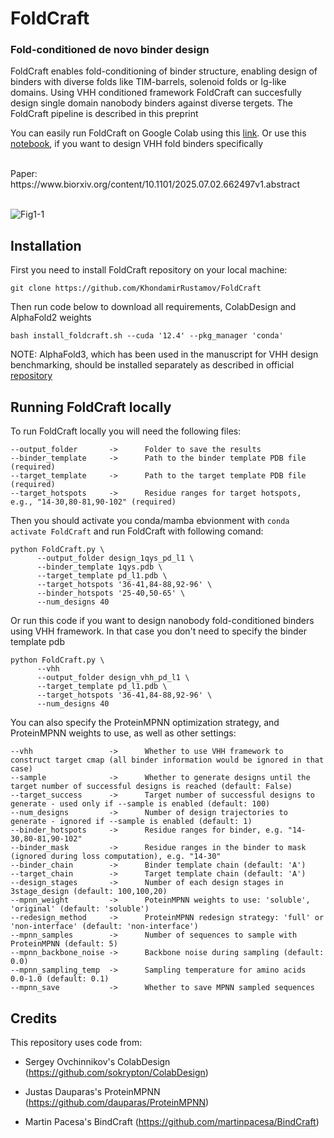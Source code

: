 <h1>FoldCraft</h1>

<h3>Fold-conditioned de novo binder design</h3>
FoldCraft enables fold-conditioning of binder structure, enabling design of binders with diverse folds like TIM-barrels, solenoid folds or Ig-like domains. 
Using VHH conditioned framework FoldCraft can succesfully design single domain nanobody binders against diverse tergets. The FoldCraft pipeline is described in this preprint

You can easily run FoldCraft on Google Colab using this <a href="https://colab.research.google.com/github/KhondamirRustamov/FoldCraft/blob/main/FoldCraft.ipynb">link</a>. Or use this <a href='https://colab.research.google.com/github/KhondamirRustamov/FoldCraft/blob/main/FoldCraft_VHH.ipynb'>notebook</a>, if you want to design VHH fold binders specifically

<br>
Paper: https://www.biorxiv.org/content/10.1101/2025.07.02.662497v1.abstract
<br>
<br>


![Fig1-1](https://github.com/user-attachments/assets/b7612207-be45-410d-aaff-fc2586ea765e)


<h2>Installation</h2>

First you need to install FoldCraft repository on your local machine:

`git clone https://github.com/KhondamirRustamov/FoldCraft`

Then run code below to download all requirements, ColabDesign and AlphaFold2 weights

`bash install_foldcraft.sh --cuda '12.4' --pkg_manager 'conda'`

NOTE: AlphaFold3, which has been used in the manuscript for VHH design benchmarking, should be installed separately as described in official <a href='https://github.com/google-deepmind/alphafold3'>repository</a>

<h2>Running FoldCraft locally</h2>

To run FoldCraft locally you will need the following files:

```
--output_folder       ->      Folder to save the results
--binder_template     ->      Path to the binder template PDB file (required)
--target_template     ->      Path to the target template PDB file (required)
--target_hotspots     ->      Residue ranges for target hotspots, e.g., "14-30,80-81,90-102" (required)
```

Then you should activate you conda/mamba ebvionment with `conda activate FoldCraft` and run FoldCraft with following comand:
```
python FoldCraft.py \
      --output_folder design_1qys_pd_l1 \
      --binder_template 1qys.pdb \
      --target_template pd_l1.pdb \
      --target_hotspots '36-41,84-88,92-96' \
      --binder_hotspots '25-40,50-65' \
      --num_designs 40
```
Or run this code if you want to design nanobody fold-conditioned binders using VHH framework. In that case you don't need to specify the binder template pdb
```
python FoldCraft.py \
      --vhh 
      --output_folder design_vhh_pd_l1 \
      --target_template pd_l1.pdb \
      --target_hotspots '36-41,84-88,92-96' \
      --num_designs 40
```

You can also specify the ProteinMPNN optimization strategy, and ProteinMPNN weights to use, as well as other settings:
```
--vhh                 ->      Whether to use VHH framework to construct target cmap (all binder information would be ignored in that case)
--sample              ->      Whether to generate designs until the target number of successful designs is reached (default: False)
--target_success      ->      Target number of successful designs to generate - used only if --sample is enabled (default: 100)
--num_designs         ->      Number of design trajectories to generate - ignored if --sample is enabled (default: 1)
--binder_hotspots     ->      Residue ranges for binder, e.g. "14-30,80-81,90-102"
--binder_mask         ->      Residue ranges in the binder to mask (ignored during loss computation), e.g. "14-30"
--binder_chain        ->      Binder template chain (default: 'A')
--target_chain        ->      Target template chain (default: 'A')
--design_stages       ->      Number of each design stages in 3stage_design (default: 100,100,20)
--mpnn_weight         ->      PoteinMPNN weights to use: 'soluble', 'original' (default: 'soluble')
--redesign_method     ->      ProteinMPNN redesign strategy: 'full' or 'non-interface' (default: 'non-interface')
--mpnn_samples        ->      Number of sequences to sample with ProteinMPNN (default: 5)
--mpnn_backbone_noise ->      Backbone noise during sampling (default: 0.0)
--mpnn_sampling_temp  ->      Sampling temperature for amino acids 0.0-1.0 (default: 0.1)
--mpnn_save           ->      Whether to save MPNN sampled sequences
```

<h2>Credits</h2>

This repository uses code from:

* Sergey Ovchinnikov's ColabDesign (https://github.com/sokrypton/ColabDesign)

* Justas Dauparas's ProteinMPNN (https://github.com/dauparas/ProteinMPNN)

*   Martin Pacesa's BindCraft (https://github.com/martinpacesa/BindCraft)
